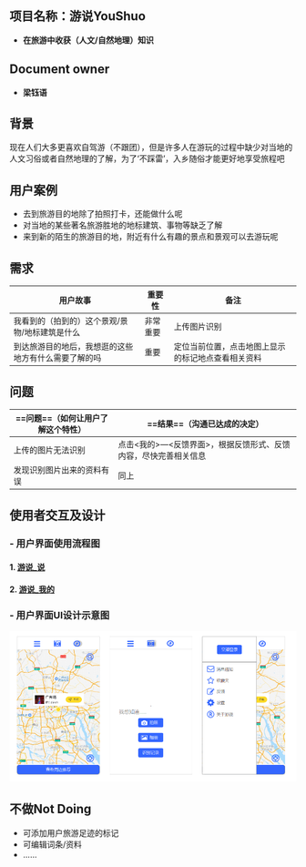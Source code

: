 ## 项目名称：游说YouShuo
- **在旅游中收获（人文/自然地理）知识**

## Document owner
- **梁钰语**

## 背景
现在人们大多更喜欢自驾游（不跟团），但是许多人在游玩的过程中缺少对当地的人文习俗或者自然地理的了解，为了‘不踩雷’，入乡随俗才能更好地享受旅程吧

## 用户案例
- 去到旅游目的地除了拍照打卡，还能做什么呢
- 对当地的某些著名旅游胜地的地标建筑、事物等缺乏了解
- 来到新的陌生的旅游目的地，附近有什么有趣的景点和景观可以去游玩呢

## 需求
用户故事 |  重要性  | 备注
---|---|---
 我看到的（拍到的）这个景观/景物/地标建筑是什么|非常重要| 上传图片识别
 到达旅游目的地后，我想逛的这些地方有什么需要了解的吗|重要|定位当前位置，点击地图上显示的标记地点查看相关资料
 
## 问题

==问题==（如何让用户了解这个特性） | ==结果==（沟通已达成的决定）
---|---
上传的图片无法识别 | 点击<我的>—<反馈界面>，根据反馈形式、反馈内容，尽快完善相关信息
发现识别图片出来的资料有误 | 同上

## 使用者交互及设计
### - 用户界面使用流程图
#### 1. [游说_说](https://github.com/yuyu12138/API_ML_AI/blob/master/image/shuo.jpg)
#### 2. [游说_我的](https://github.com/yuyu12138/API_ML_AI/blob/master/image/my.jpg)
### - 用户界面UI设计示意图
![image](https://github.com/yuyu12138/API_ML_AI/blob/master/image/index.png)


## 不做Not Doing
- 可添加用户旅游足迹的标记
- 可编辑词条/资料
- ......


